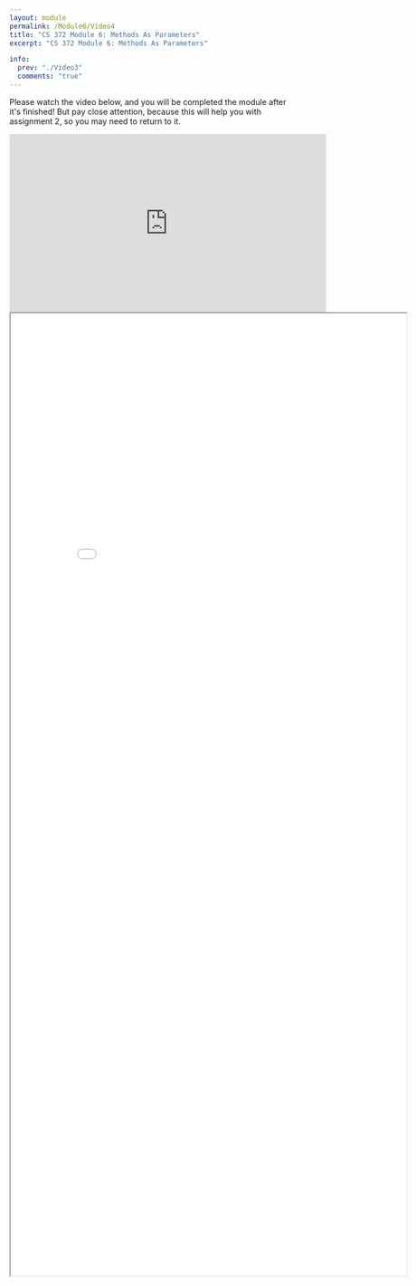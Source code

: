 ```yaml
---
layout: module
permalink: /Module6/Video4
title: "CS 372 Module 6: Methods As Parameters"
excerpt: "CS 372 Module 6: Methods As Parameters"

info:
  prev: "./Video3"
  comments: "true"
---
```


<p>
Please watch the video below, and you will be completed the module after it's finished!  But pay close attention, because this will help you with assignment 2, so you may need to return to it.
</p>

<iframe width="560" height="315" src="https://www.youtube.com/embed/zKBxiJF7bfo" frameborder="0" allow="accelerometer; autoplay; clipboard-write; encrypted-media; gyroscope; picture-in-picture" allowfullscreen></iframe>

<iframe src = "../images/Module6/FunctionParameters.html" width="700" height="1700">